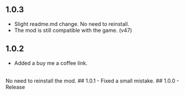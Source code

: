 ## 1.0.3
- Slight readme.md change. No need to reinstall.
- The mod is still compatible with the game. (v47)
## 1.0.2
- Added a buy me a coffee link.
<br />
No need to reinstall the mod.
## 1.0.1
- Fixed a small mistake.
## 1.0.0
- Release